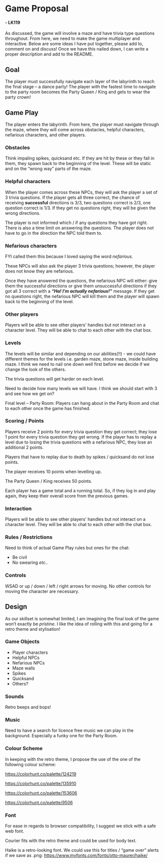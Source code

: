 # Game Proposal
#### - LK119

As discussed, the game will involve a maze and have trivia type questions throughout. From here, we need to make the game multiplayer and interactive. Below are some ideas I have put together, please add to, comment on and discuss! Once we have this nailed down, I can write a proper description and add to the README.

## Goal
The player must successfully navigate each layer of the labyrinth to reach the final stage – a dance party! The player with the fastest time to navigate to the party room becomes the Party Queen / King and gets to wear the party crown!

## Game Play
The player enters the labyrinth.
From here, the player must navigate through the maze, where they will come across obstacles, helpful characters, nefarious characters, and other players.

### Obstacles
Think impaling spikes, quicksand etc. If they are hit by these or they fall in them, they spawn back to the beginning of the level. These will be static and on the “wrong way” parts of the maze.

### Helpful characters 
When the player comes across these NPCs, they will ask the player a set of 3 trivia questions. If the player gets all three correct, the chance of receiving **successful** directions is 3/3, two questions correct is 2/3, one question correct is 1/3. If they get no questions right, they will be given the wrong directions.

The player is not informed which / if any questions they have got right. There is also a time limit on answering the questions. The player does not have to go in the direction the NPC told them to.

### Nefarious characters
FYI called them this because I loved saying the word *nefarious*.

These NPCs will also ask the player 3 trivia questions; however, the player does not know they are nefarious. 

Once they have answered the questions, the nefarious NPC will either: give them the successful directions or give them unsuccessful directions if they got all 3 correct with a ***“Ha! I’m actually nefarious!”*** message. If they get no questions right, the nefarious NPC will kill them and the player will spawn back to the beginning of the level.

### Other players
Players will be able to see other players' handles but not interact on a character level. They will be able to chat to each other with the chat box.

### Levels
The levels will be similar and depending on our abilities(!!) - we could have different themes for the levels i.e. garden maze, stone maze, inside building maze. I think we need to nail one down well first before we decide if we change the look of the others.

The trivia questions will get harder on each level. 

Need to decide how many levels we will have. I think we should start with 3 and see how we get on?

Final level – Party Room: Players can hang about in the Party Room and chat to each other once the game has finished.

### Scoring / Points
Players receive 2 points for every trivia question they get correct; they lose 1 point for every trivia question they get wrong. If the player has to replay a level due to losing the trivia questions with a nefarious NPC, they lose an additional 2 points. 

Players that have to replay due to death by spikes / quicksand do not lose points.

The player receives 10 points when levelling up.

The Party Queen / King receives 50 points.

Each player has a game total and a running total. So, if they log in and play again, they keep their overall score from the previous games.

### Interaction
Players will be able to see other players' handles but not interact on a character level. They will be able to chat to each other with the chat box.

### Rules / Restrictions
Need to think of actual Game Play rules but ones for the chat:
* Be civil
* No swearing *etc..*

### Controls
WSAD or up / down / left / right arrows for moving. No other controls for moving the character are necessary.


## Design 
As our skillset is somewhat limited, I am imagining the final look of the game won’t exactly be *pristine*. I like the idea of rolling with this and going for a retro theme and stylisation!  

### Game Objects

* Player characters
* Helpful NPCs
* Nefarious NPCs
* Maze walls
* Spikes
* Quicksand
* Others?

### Sounds
Retro beeps and bops!

### Music
Need to have a search for licence free music we can play in the background. Especially a funky one for the Party Room.

### Colour Scheme
In keeping with the retro theme, I propose the use of the one of the following colour scheme:

https://colorhunt.co/palette/124219

https://colorhunt.co/palette/135910

https://colorhunt.co/palette/153606

https://colorhunt.co/palette/9506

### Font
For ease in regards to browser compatibility, I suggest we stick with a safe web font.

Courier fits with the retro theme and could be used for body text.

Haike is a retro-looking font. We could use this for titles / “game over” alerts if we save as .png:
https://www.myfonts.com/fonts/otto-maurer/haike/

